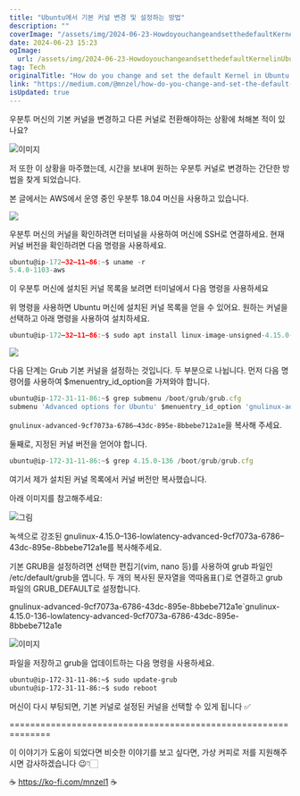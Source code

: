 ```yaml
---
title: "Ubuntu에서 기본 커널 변경 및 설정하는 방법"
description: ""
coverImage: "/assets/img/2024-06-23-HowdoyouchangeandsetthedefaultKernelinUbuntuMachine_0.png"
date: 2024-06-23 15:23
ogImage:
  url: /assets/img/2024-06-23-HowdoyouchangeandsetthedefaultKernelinUbuntuMachine_0.png
tag: Tech
originalTitle: "How do you change and set the default Kernel in Ubuntu Machine?"
link: "https://medium.com/@mnzel/how-do-you-change-and-set-the-default-kernel-in-ubuntu-machine-7ad1107e1b6f"
isUpdated: true
---
```


우분투 머신의 기본 커널을 변경하고 다른 커널로 전환해야하는 상황에 처해본 적이 있나요?

![이미지](/assets/img/2024-06-23-HowdoyouchangeandsetthedefaultKernelinUbuntuMachine_0.png)

저 또한 이 상황을 마주했는데, 시간을 보내며 원하는 우분투 커널로 변경하는 간단한 방법을 찾게 되었습니다.

본 글에서는 AWS에서 운영 중인 우분투 18.04 머신을 사용하고 있습니다.

<div class="content-ad"></div>

<img src="/assets/img/2024-06-23-HowdoyouchangeandsetthedefaultKernelinUbuntuMachine_1.png" />

우분투 머신의 커널을 확인하려면 터미널을 사용하여 머신에 SSH로 연결하세요. 현재 커널 버전을 확인하려면 다음 명령을 사용하세요.

```js
ubuntu@ip-172–32–11–86:~$ uname -r
5.4.0-1103-aws
```

이 우분투 머신에 설치된 커널 목록을 보려면 터미널에서 다음 명령을 사용하세요

<div class="content-ad"></div>

위 명령을 사용하면 Ubuntu 머신에 설치된 커널 목록을 얻을 수 있어요. 원하는 커널을 선택하고 아래 명령을 사용하여 설치하세요.

```js
ubuntu@ip-172–32–11–86:~$ sudo apt install linux-image-unsigned-4.15.0-136-lowlatency
```

<img src="/assets/img/2024-06-23-HowdoyouchangeandsetthedefaultKernelinUbuntuMachine_2.png" />

<div class="content-ad"></div>

다음 단계는 Grub 기본 커널을 설정하는 것입니다. 두 부분으로 나뉩니다. 먼저 다음 명령어를 사용하여 $menuentry_id_option을 가져와야 합니다.

```js
ubuntu@ip-172-31-11-86:~$ grep submenu /boot/grub/grub.cfg
submenu 'Advanced options for Ubuntu' $menuentry_id_option 'gnulinux-advanced-9cf7073a-6786-43dc-895e-8bbebe712a1e' {
```

`gnulinux-advanced-9cf7073a-6786–43dc-895e-8bbebe712a1e`을 복사해 주세요.

둘째로, 지정된 커널 버전을 얻어야 합니다.

<div class="content-ad"></div>

```js
ubuntu@ip-172-31-11-86:~$ grep 4.15.0-136 /boot/grub/grub.cfg
```

여기서 제가 설치된 커널 목록에서 커널 버전만 복사했습니다.

아래 이미지를 참고해주세요:

![그림](/assets/img/2024-06-23-HowdoyouchangeandsetthedefaultKernelinUbuntuMachine_3.png)

녹색으로 강조된 gnulinux-4.15.0–136-lowlatency-advanced-9cf7073a-6786–43dc-895e-8bbebe712a1e를 복사해주세요.

<div class="content-ad"></div>

기본 GRUB을 설정하려면 선택한 편집기(vim, nano 등)를 사용하여 grub 파일인 /etc/default/grub을 엽니다. 두 개의 복사된 문자열을 역따옴표(`)로 연결하고 grub 파일의 GRUB_DEFAULT로 설정합니다.

gnulinux-advanced-9cf7073a-6786-43dc-895e-8bbebe712a1e`gnulinux-4.15.0-136-lowlatency-advanced-9cf7073a-6786-43dc-895e-8bbebe712a1e

![이미지](/assets/img/2024-06-23-HowdoyouchangeandsetthedefaultKernelinUbuntuMachine_4.png)

파일을 저장하고 grub을 업데이트하는 다음 명령을 사용하세요.

<div class="content-ad"></div>

```bash
ubuntu@ip-172-31-11-86:~$ sudo update-grub
ubuntu@ip-172-31-11-86:~$ sudo reboot
```

머신이 다시 부팅되면, 기본 커널로 설정된 커널을 선택할 수 있게 됩니다 ✅

==============================================================

이 이야기가 도움이 되었다면 비슷한 이야기를 보고 싶다면, 가상 커피로 저를 지원해주시면 감사하겠습니다 😉👇🏻

<div class="content-ad"></div>

☕ https://ko-fi.com/mnzel1 ☕
